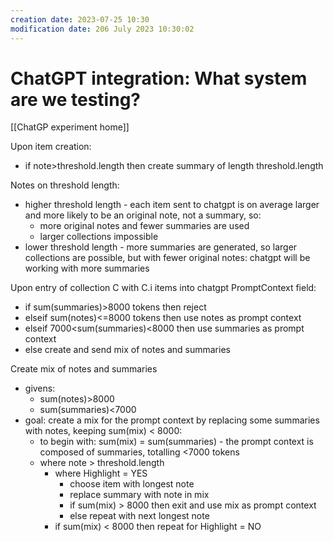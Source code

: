 ```yaml
---
creation date: 2023-07-25 10:30
modification date: 206 July 2023 10:30:02
---
```

# ChatGPT integration: What system are we testing?
[[ChatGP experiment home]]

Upon item creation:
* if note>threshold.length then create summary of length threshold.length

Notes on threshold length: 
* higher threshold length - each item sent to chatgpt is on average larger and more likely to be an original note, not a summary, so:
	* more original notes and fewer summaries are used
	* larger collections impossible 
* lower threshold length - more summaries are generated, so larger collections are possible, but with fewer original notes: chatgpt will be working with more summaries

Upon entry of collection C with C.i items into chatgpt PromptContext field:
* if sum(summaries)>8000 tokens then reject
* elseif sum(notes)<=8000 tokens then use notes as prompt context 
* elseif 7000<sum(summaries)<8000 then use summaries as prompt context 
* else create and send mix of notes and summaries

Create mix of notes and summaries
* givens:
	* sum(notes)>8000
	* sum(summaries)<7000
* goal: create a mix for the prompt context by replacing some summaries with notes, keeping sum(mix) < 8000:
	* to begin with: sum(mix) = sum(summaries) - the prompt context is composed of summaries, totalling <7000 tokens
	* where note > threshold.length
		* where Highlight = YES
			* choose item with longest note
			* replace summary with note in mix
			* if sum(mix) > 8000 then exit and use mix as prompt context
			* else repeat with next longest note
		* if sum(mix) < 8000 then repeat for Highlight = NO
